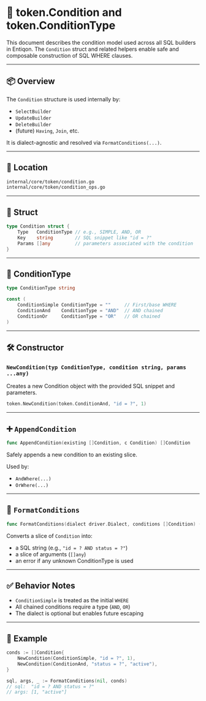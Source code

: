 
# 🧩 token.Condition and token.ConditionType

This document describes the condition model used across all SQL builders in Entiqon. The `Condition` struct and related helpers enable safe and composable construction of SQL WHERE clauses.

---

## 📦 Overview

The `Condition` structure is used internally by:

- `SelectBuilder`
- `UpdateBuilder`
- `DeleteBuilder`
- (future) `Having`, `Join`, etc.

It is dialect-agnostic and resolved via `FormatConditions(...)`.

---

## 🔖 Location

```bash
internal/core/token/condition.go
internal/core/token/condition_ops.go
```

---

## 🧱 Struct

```go
type Condition struct {
	Type   ConditionType // e.g., SIMPLE, AND, OR
	Key    string        // SQL snippet like "id = ?"
	Params []any         // parameters associated with the condition
}
```

---

## 🔘 ConditionType

```go
type ConditionType string

const (
	ConditionSimple ConditionType = ""     // First/base WHERE
	ConditionAnd    ConditionType = "AND"  // AND chained
	ConditionOr     ConditionType = "OR"   // OR chained
)
```

---

## 🛠 Constructor

### `NewCondition(typ ConditionType, condition string, params ...any)`

Creates a new Condition object with the provided SQL snippet and parameters.

```go
token.NewCondition(token.ConditionAnd, "id = ?", 1)
```

---

## ➕ `AppendCondition`

```go
func AppendCondition(existing []Condition, c Condition) []Condition
```

Safely appends a new condition to an existing slice.

Used by:
- `AndWhere(...)`
- `OrWhere(...)`

---

## 🧪 `FormatConditions`

```go
func FormatConditions(dialect driver.Dialect, conditions []Condition) (string, []any, error)
```

Converts a slice of `Condition` into:
- a SQL string (e.g., `"id = ? AND status = ?"`)
- a slice of arguments (`[]any`)
- an error if any unknown ConditionType is used

---

## ✅ Behavior Notes

- `ConditionSimple` is treated as the initial `WHERE`
- All chained conditions require a type (`AND`, `OR`)
- The dialect is optional but enables future escaping

---

## 📂 Example

```go
conds := []Condition{
    NewCondition(ConditionSimple, "id = ?", 1),
    NewCondition(ConditionAnd, "status = ?", "active"),
}

sql, args, _ := FormatConditions(nil, conds)
// sql:  "id = ? AND status = ?"
// args: [1, "active"]
```

